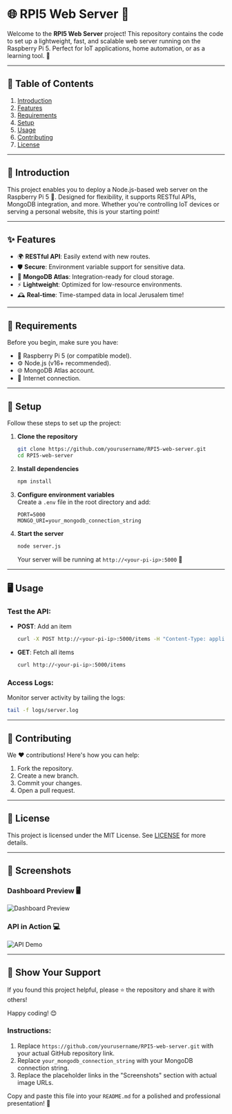 
# 🌐 RPI5 Web Server 🚀  

Welcome to the **RPI5 Web Server** project! This repository contains the code to set up a lightweight, fast, and scalable web server running on the Raspberry Pi 5. Perfect for IoT applications, home automation, or as a learning tool. 🎉

---

## 📖 Table of Contents  
1. [Introduction](#introduction)  
2. [Features](#features)  
3. [Requirements](#requirements)  
4. [Setup](#setup)  
5. [Usage](#usage)  
6. [Contributing](#contributing)  
7. [License](#license)  

---

## 🌟 Introduction  
This project enables you to deploy a Node.js-based web server on the Raspberry Pi 5 🥧. Designed for flexibility, it supports RESTful APIs, MongoDB integration, and more. Whether you're controlling IoT devices or serving a personal website, this is your starting point!  

---

## ✨ Features  
- 🌍 **RESTful API**: Easily extend with new routes.  
- 🛡️ **Secure**: Environment variable support for sensitive data.  
- 💾 **MongoDB Atlas**: Integration-ready for cloud storage.  
- ⚡ **Lightweight**: Optimized for low-resource environments.  
- 🕰️ **Real-time**: Time-stamped data in local Jerusalem time!  

---

## 🔧 Requirements  
Before you begin, make sure you have:  
- 🥧 Raspberry Pi 5 (or compatible model).  
- ⚙️ Node.js (v16+ recommended).  
- 🌐 MongoDB Atlas account.  
- 🔌 Internet connection.  

---

## 🚀 Setup  
Follow these steps to set up the project:  

1. **Clone the repository**  
   ```bash
   git clone https://github.com/yourusername/RPI5-web-server.git
   cd RPI5-web-server
   ```

2. **Install dependencies**  
   ```bash
   npm install
   ```

3. **Configure environment variables**  
   Create a `.env` file in the root directory and add:  
   ```env
   PORT=5000
   MONGO_URI=your_mongodb_connection_string
   ```

4. **Start the server**  
   ```bash
   node server.js
   ```  
   Your server will be running at `http://<your-pi-ip>:5000` 🎉  

---

## 🖥️ Usage  
### Test the API:  
- **POST**: Add an item  
  ```bash
  curl -X POST http://<your-pi-ip>:5000/items -H "Content-Type: application/json" -d '{"name": "Sample Item", "typeOfEnter": "guest"}'
  ```
- **GET**: Fetch all items  
  ```bash
  curl http://<your-pi-ip>:5000/items
  ```

### Access Logs:  
Monitor server activity by tailing the logs:  
```bash
tail -f logs/server.log
```

---

## 🤝 Contributing  
We ❤️ contributions! Here's how you can help:  
1. Fork the repository.  
2. Create a new branch.  
3. Commit your changes.  
4. Open a pull request.  

---

## 📜 License  
This project is licensed under the MIT License. See [LICENSE](LICENSE) for more details.  

---

## 📸 Screenshots  
### Dashboard Preview 🖥️  
![Dashboard Preview](https://via.placeholder.com/800x400?text=Dashboard+Preview)  

### API in Action 💻  
![API Demo](https://via.placeholder.com/800x400?text=API+Demo)  

---

## 🌟 Show Your Support  
If you found this project helpful, please ⭐ the repository and share it with others!  

Happy coding! 😊  


### Instructions:  
1. Replace `https://github.com/yourusername/RPI5-web-server.git` with your actual GitHub repository link.
2. Replace `your_mongodb_connection_string` with your MongoDB connection string.
3. Replace the placeholder links in the "Screenshots" section with actual image URLs.  

Copy and paste this file into your `README.md` for a polished and professional presentation! 🎉
